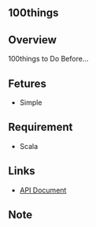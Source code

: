100things
---------

## Overview
100things to Do Before...

## Fetures
- Simple 

## Requirement
- Scala


## Links
- [API Document](http://docs.100things.apiary.io)

## Note

